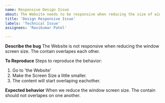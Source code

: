 ```yaml
---
name: Responsive Design Issue
about: The Website needs to be responsive when reducing the size of window screen.
title: 'Design Responsive Issue'
labels: 'Technical Issue'
assignees: 'Ravikumar Patel'

---
```


**Describe the bug**
The Website is not responsive when reducing the window screen size. The contain overlapes each other. 

**To Reproduce**
Steps to reproduce the behavior:
1. Go to 'the Website'
2. Make the Screen Size a little smaller.
3. The content will start overlaping eachother.

**Expected behavior**
When we reduce the window screen size. The contain should not overlapes on one another.

